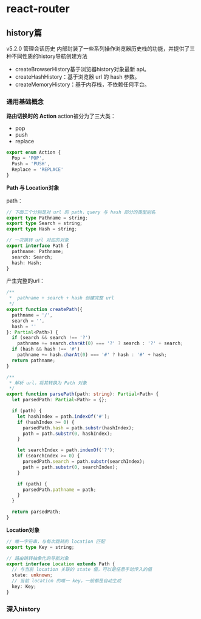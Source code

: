 # react-router

## history篇
v5.2.0 管理会话历史
内部封装了一些系列操作浏览器历史栈的功能，并提供了三种不同性质的history导航创建方法

* createBrowserHistory基于浏览器history对象最新 api。
* createHashHistory：基于浏览器 url 的 hash 参数。
* createMemoryHistory：基于内存栈，不依赖任何平台。 

### 通用基础概念

**路由切换时的 Action**
action被分为了三大类：

* pop
* push
* replace

```js
export enum Action {
  Pop = 'POP',
  Push = 'PUSH',
  Replace = 'REPLACE'
}
```
**Path 与 Location对象**

path：

```ts
// 下面三个分别是对 url 的 path，query 与 hash 部分的类型别名
export type Pathname = string;
export type Search = string;
export type Hash = string;

// 一次跳转 url 对应的对象
export interface Path {
  pathname: Pathname;
  search: Search;
  hash: Hash;
}

```

产生完整的url：

```ts
/**
 *  pathname + search + hash 创建完整 url
 */
export function createPath({
  pathname = '/',
  search = '',
  hash = ''
}: Partial<Path>) {
  if (search && search !== '?')
    pathname += search.charAt(0) === '?' ? search : '?' + search;
  if (hash && hash !== '#')
    pathname += hash.charAt(0) === '#' ? hash : '#' + hash;
  return pathname;
}

/**
 * 解析 url，将其转换为 Path 对象
 */
export function parsePath(path: string): Partial<Path> {
  let parsedPath: Partial<Path> = {};

  if (path) {
    let hashIndex = path.indexOf('#');
    if (hashIndex >= 0) {
      parsedPath.hash = path.substr(hashIndex);
      path = path.substr(0, hashIndex);
    }

    let searchIndex = path.indexOf('?');
    if (searchIndex >= 0) {
      parsedPath.search = path.substr(searchIndex);
      path = path.substr(0, searchIndex);
    }

    if (path) {
      parsedPath.pathname = path;
    }
  }

  return parsedPath;
}

```

**Location对象**

```ts
// 唯一字符串，与每次跳转的 location 匹配
export type Key = string;

// 路由跳转抽象化的导航对象
export interface Location extends Path {
  // 与当前 location 关联的 state 值，可以是任意手动传入的值
  state: unknown;
  // 当前 location 的唯一 key，一般都是自动生成
  key: Key;
}

```

### 深入history
